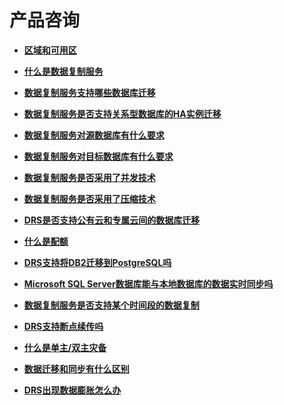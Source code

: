 # 产品咨询<a name="drs_01_0103"></a>

-   **[区域和可用区](区域和可用区.md)**  

-   **[什么是数据复制服务](什么是数据复制服务（faq）.md)**  

-   **[数据复制服务支持哪些数据库迁移](数据复制服务支持哪些数据库迁移.md)**  

-   **[数据复制服务是否支持关系型数据库的HA实例迁移](数据复制服务是否支持关系型数据库的HA实例迁移.md)**  

-   **[数据复制服务对源数据库有什么要求](数据复制服务对源数据库有什么要求.md)**  

-   **[数据复制服务对目标数据库有什么要求](数据复制服务对目标数据库有什么要求.md)**  

-   **[数据复制服务是否采用了并发技术](数据复制服务是否采用了并发技术.md)**  

-   **[数据复制服务是否采用了压缩技术](数据复制服务是否采用了压缩技术.md)**  

-   **[DRS是否支持公有云和专属云间的数据库迁移](DRS是否支持公有云和专属云间的数据库迁移.md)**  

-   **[什么是配额](什么是配额.md)**  

-   **[DRS支持将DB2迁移到PostgreSQL吗](DRS支持将DB2迁移到PostgreSQL吗.md)**  

-   **[Microsoft SQL Server数据库能与本地数据库的数据实时同步吗](Microsoft-SQL-Server数据库能与本地数据库的数据实时同步吗.md)**  

-   **[数据复制服务是否支持某个时间段的数据复制](数据复制服务是否支持某个时间段的数据复制.md)**  

-   **[DRS支持断点续传吗](DRS支持断点续传吗.md)**  

-   **[什么是单主/双主灾备](什么是单主-双主灾备.md)**  

-   **[数据迁移和同步有什么区别](数据迁移和同步有什么区别.md)**  

-   **[DRS出现数据膨胀怎么办](DRS出现数据膨胀怎么办.md)**  


